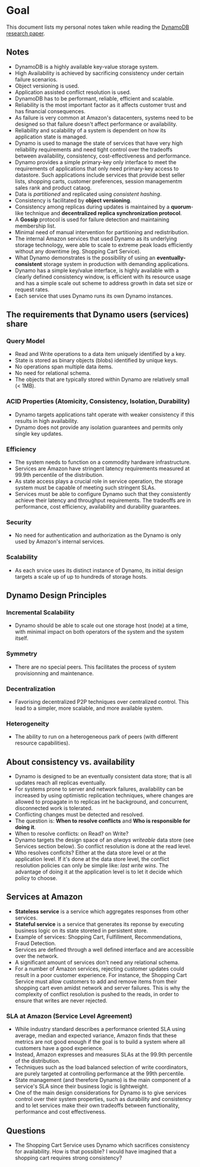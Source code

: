 # Goal
This document lists my personal notes taken while reading the [DynamoDB research paper](http://www.allthingsdistributed.com/2007/10/amazons_dynamo.html).

## Notes

- DynamoDB is a highly available key-value storage system.
- High Availability is achieved by sacrificing consistency under certain failure scenarios.
- Object versioning is used.
- Application assisted conflict resolution is used.
- DynamoDB has to be performant, reliable, efficient and scalable.
- Reliability is the most important factor as it affects customer trust and has financial consequences.
- As failure is very common at Amazon's datacenters, systems need to be designed so that failure doesn't affect performance or availability.
- Reliability and scalability of a system is dependent on how its application state is managed.
- Dynamo is used to manage the state of services that have very high reliability requirements and need tight control over the tradeoffs between availability, consistency, cost-effectiveness and performance.
- Dynamo provides a simple primary-key only interface to meet the requirements of applications that only need primary-key access to datastore. Such applications include services that provide best seller lists, shopping carts, customer preferences, session managementm sales rank and product cataog.
- Data is *partitioned* and replicated using *consistent hashing*.
- Consistency is facilitated by **object versioning**.
- Consistency among replicas during updates is maintained by a **quorum**-like technique and **decentralized replica synchronization protocol**.
- A **Gossip** protocol is used for failure detection and maintaining membership list.
- Minimal need of manual intervention for partitioning and redistribution.
- The internal Amazon services that used Dynamo as its underlying storage technology, were able to scale to extreme peak loads efficiently without any downtime (eg. Shopping Cart Service).
- What Dynamo demonstrates is the possibility of using an **eventually-consistent** storage system in production with demanding applications.
- Dynamo has a simple key/value interface, is highly available with a clearly defined consistency window, is efficient with its resource usage and has  a simple scale out scheme to address growth in data set size or request rates.
- Each service that uses Dynamo runs its own Dynamo instances.

## The requirements that Dynamo users (services) share
### Query Model
- Read and Write operations to a data item uniquely identified by a key.
- State is stored as binary objects (blobs) identified by unique keys.
- No operations span multiple data items.
- No need for relational schema.
- The objects that are typically stored within Dynamo are relatively small (< 1MB).

### ACID Properties (Atomicity, Consistency, Isolation, Durability)
- Dynamo targets applications taht operate with weaker consistency if this results in high availability.
- Dynamo does not provide any isolation guarantees and permits only single key updates.

### Efficiency
- The system needs to function on a commodity hardware infrastructure.
- Services are Amazon have stringent latency requirements measured at 99.9th percentile of the distribution.
- As state access plays a crucial role in service operation, the storage system must be capable of meeting such stringent SLAs.
- Services must be able to configure Dynamo such that they consistently achieve their latency and throughput requirements. The tradeoffs are in performance, cost efficiency, availability and durability guarantees.

### Security
- No need for authentication and authorization as the Dynamo is only used by Amazon's internal services.

### Scalability
- As each srvice uses its distinct instance of Dynamo, its initial design targets a scale up of up to hundreds of storage hosts.

## Dynamo Design Principles
### Incremental Scalability
- Dynamo should be able to scale out one storage host (node) at a time, with minimal impact on both operators of the system and the system itself.

### Symmetry
- There are no special peers. This facilitates the process of system provisionning and maintenance.

### Decentralization
- Favorising decentralized P2P techniques over centralized control. This lead to a simpler, more scalable, and more available system.

### Heterogeneity
- The ability to run on a heterogeneous park of peers (with different resource capabilities).

## About consistency vs. availability
- Dynamo is designed to be an eventually consistent data store; that is all updates reach all replicas eventually.
- For systems prone to server and network failures, availability can be increased by using optimistic replication techniques, where changes are allowed to propagate in to replicas int he background, and concurrent, disconnected work is tolerated.
- Conflicting changes must be detected and resolved.
- The question is: **When to resolve conflicts** and **Who is responsible for doing it**.
- When to resolve conflicts: on Read? on Write? 
- Dynamo targets the design space of an *always writeable* data store (see Services section below). So conflict resolution is done at the read level.
- Who resolves conflcits? Either at the data store level or at the application level. If it's done at the data store level, the conflict resolution policies can only be simple like: *last write wins*. The advantage of doing it at the application level is to let it decide which policy to choose.

## Services at Amazon
- **Stateless service** is a service which aggregates responses from other services.
- **Stateful service** is a service that generates its reponse by executing business logic on its state storeted in persistent store.
- Example of services: Shopping Cart, Fulfillment, Recommendations, Fraud Detection.
- Services are defined through a well defined interface and are accessible over the network.
- A significant amount of services don't need any relational schema.
- For a number of Amazon services, rejecting customer updates could result in a poor customer experience. For instance, the Shopping Cart Service must allow customers to add and remove items from their shopping cart even amidst network and server failures. This is why the complexity of conflict resolution is pushed to the reads, in order to ensure that writes are never rejected.

### SLA at Amazon (Service Level Agreement)
- While industry standard describes a performance oriented SLA using average, median and expected variance, Amazon finds that these metrics are not good enough if the goal is to build a system where all customers have a good experience.
- Instead, Amazon expresses and measures SLAs at the 99.9th percentile of the distribution.
- Techniques such as the load balanced selection of write coordinators, are purely targeted at controlling performance at the 99th percentile.
- State management (and therefore Dynamo) is the main component of a service's SLA since their business logic is lightweight.
- One of the main design considerations for Dynamo is to give services control over their system properties, such as durability and consistency and to let services make their own tradeoffs between functionality, performance and cost effectiveness.

## Questions
- The Shopping Cart Service uses Dynamo which sacrifices consistency for availability. How is that possible? I would have imagined that a shopping cart requires strong consistency?
